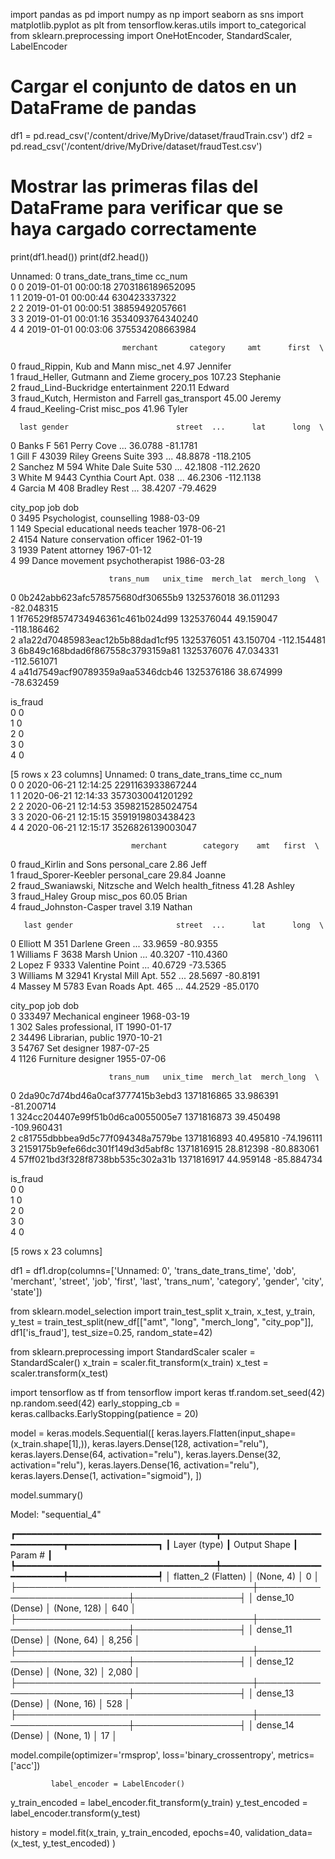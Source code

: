 import pandas as pd
import numpy as np
import seaborn as sns
import matplotlib.pyplot as plt
from tensorflow.keras.utils import to_categorical
from sklearn.preprocessing import OneHotEncoder, StandardScaler,  LabelEncoder

# Cargar el conjunto de datos en un DataFrame de pandas
df1 = pd.read_csv('/content/drive/MyDrive/dataset/fraudTrain.csv')
df2 = pd.read_csv('/content/drive/MyDrive/dataset/fraudTest.csv')

# Mostrar las primeras filas del DataFrame para verificar que se haya cargado correctamente
print(df1.head())
print(df2.head())

Unnamed: 0 trans_date_trans_time            cc_num  \
0           0   2019-01-01 00:00:18  2703186189652095   
1           1   2019-01-01 00:00:44      630423337322   
2           2   2019-01-01 00:00:51    38859492057661   
3           3   2019-01-01 00:01:16  3534093764340240   
4           4   2019-01-01 00:03:06   375534208663984   

                             merchant       category     amt      first  \
0          fraud_Rippin, Kub and Mann       misc_net    4.97   Jennifer   
1     fraud_Heller, Gutmann and Zieme    grocery_pos  107.23  Stephanie   
2                fraud_Lind-Buckridge  entertainment  220.11     Edward   
3  fraud_Kutch, Hermiston and Farrell  gas_transport   45.00     Jeremy   
4                 fraud_Keeling-Crist       misc_pos   41.96      Tyler   

      last gender                        street  ...      lat      long  \
0    Banks      F                561 Perry Cove  ...  36.0788  -81.1781   
1     Gill      F  43039 Riley Greens Suite 393  ...  48.8878 -118.2105   
2  Sanchez      M      594 White Dale Suite 530  ...  42.1808 -112.2620   
3    White      M   9443 Cynthia Court Apt. 038  ...  46.2306 -112.1138   
4   Garcia      M              408 Bradley Rest  ...  38.4207  -79.4629   

   city_pop                                job         dob  \
0      3495          Psychologist, counselling  1988-03-09   
1       149  Special educational needs teacher  1978-06-21   
2      4154        Nature conservation officer  1962-01-19   
3      1939                    Patent attorney  1967-01-12   
4        99     Dance movement psychotherapist  1986-03-28   

                          trans_num   unix_time  merch_lat  merch_long  \
0  0b242abb623afc578575680df30655b9  1325376018  36.011293  -82.048315   
1  1f76529f8574734946361c461b024d99  1325376044  49.159047 -118.186462   
2  a1a22d70485983eac12b5b88dad1cf95  1325376051  43.150704 -112.154481   
3  6b849c168bdad6f867558c3793159a81  1325376076  47.034331 -112.561071   
4  a41d7549acf90789359a9aa5346dcb46  1325376186  38.674999  -78.632459   

   is_fraud  
0         0  
1         0  
2         0  
3         0  
4         0  

[5 rows x 23 columns]
   Unnamed: 0 trans_date_trans_time            cc_num  \
0           0   2020-06-21 12:14:25  2291163933867244   
1           1   2020-06-21 12:14:33  3573030041201292   
2           2   2020-06-21 12:14:53  3598215285024754   
3           3   2020-06-21 12:15:15  3591919803438423   
4           4   2020-06-21 12:15:17  3526826139003047   

                               merchant        category    amt   first  \
0                 fraud_Kirlin and Sons   personal_care   2.86    Jeff   
1                  fraud_Sporer-Keebler   personal_care  29.84  Joanne   
2  fraud_Swaniawski, Nitzsche and Welch  health_fitness  41.28  Ashley   
3                     fraud_Haley Group        misc_pos  60.05   Brian   
4                 fraud_Johnston-Casper          travel   3.19  Nathan   

       last gender                       street  ...      lat      long  \
0   Elliott      M            351 Darlene Green  ...  33.9659  -80.9355   
1  Williams      F             3638 Marsh Union  ...  40.3207 -110.4360   
2     Lopez      F         9333 Valentine Point  ...  40.6729  -73.5365   
3  Williams      M  32941 Krystal Mill Apt. 552  ...  28.5697  -80.8191   
4    Massey      M     5783 Evan Roads Apt. 465  ...  44.2529  -85.0170   

   city_pop                     job         dob  \
0    333497     Mechanical engineer  1968-03-19   
1       302  Sales professional, IT  1990-01-17   
2     34496       Librarian, public  1970-10-21   
3     54767            Set designer  1987-07-25   
4      1126      Furniture designer  1955-07-06   

                          trans_num   unix_time  merch_lat  merch_long  \
0  2da90c7d74bd46a0caf3777415b3ebd3  1371816865  33.986391  -81.200714   
1  324cc204407e99f51b0d6ca0055005e7  1371816873  39.450498 -109.960431   
2  c81755dbbbea9d5c77f094348a7579be  1371816893  40.495810  -74.196111   
3  2159175b9efe66dc301f149d3d5abf8c  1371816915  28.812398  -80.883061   
4  57ff021bd3f328f8738bb535c302a31b  1371816917  44.959148  -85.884734   

   is_fraud  
0         0  
1         0  
2         0  
3         0  
4         0  

[5 rows x 23 columns]


df1 = df1.drop(columns=['Unnamed: 0', 'trans_date_trans_time', 'dob', 'merchant', 'street', 'job', 'first', 'last', 'trans_num', 'category', 'gender', 'city', 'state'])

from sklearn.model_selection import train_test_split
x_train, x_test, y_train, y_test = train_test_split(new_df[["amt", "long", "merch_long",
                                                             "city_pop"]], df1['is_fraud'], test_size=0.25, random_state=42)

from sklearn.preprocessing import StandardScaler
scaler = StandardScaler()
x_train = scaler.fit_transform(x_train)
x_test = scaler.transform(x_test)


import tensorflow as tf
from tensorflow import keras
tf.random.set_seed(42)
np.random.seed(42)
early_stopping_cb = keras.callbacks.EarlyStopping(patience = 20)


model = keras.models.Sequential([
    keras.layers.Flatten(input_shape=(x_train.shape[1],)),
    keras.layers.Dense(128, activation="relu"),
    keras.layers.Dense(64, activation="relu"),
    keras.layers.Dense(32, activation="relu"),
    keras.layers.Dense(16, activation="relu"),
    keras.layers.Dense(1, activation="sigmoid"),
])


model.summary()

Model: "sequential_4"

┏━━━━━━━━━━━━━━━━━━━━━━━━━━━━━━━━━━━━━━┳━━━━━━━━━━━━━━━━━━━━━━━━━━━━━┳━━━━━━━━━━━━━━━━━┓
┃ Layer (type)                         ┃ Output Shape                ┃         Param # ┃
┡━━━━━━━━━━━━━━━━━━━━━━━━━━━━━━━━━━━━━━╇━━━━━━━━━━━━━━━━━━━━━━━━━━━━━╇━━━━━━━━━━━━━━━━━┩
│ flatten_2 (Flatten)                  │ (None, 4)                   │               0 │
├──────────────────────────────────────┼─────────────────────────────┼─────────────────┤
│ dense_10 (Dense)                     │ (None, 128)                 │             640 │
├──────────────────────────────────────┼─────────────────────────────┼─────────────────┤
│ dense_11 (Dense)                     │ (None, 64)                  │           8,256 │
├──────────────────────────────────────┼─────────────────────────────┼─────────────────┤
│ dense_12 (Dense)                     │ (None, 32)                  │           2,080 │
├──────────────────────────────────────┼─────────────────────────────┼─────────────────┤
│ dense_13 (Dense)                     │ (None, 16)                  │             528 │
├──────────────────────────────────────┼─────────────────────────────┼─────────────────┤
│ dense_14 (Dense)                     │ (None, 1)                   │              17 │


model.compile(optimizer='rmsprop',
             loss='binary_crossentropy',
             metrics=['acc'])

             label_encoder = LabelEncoder()
y_train_encoded = label_encoder.fit_transform(y_train)
y_test_encoded = label_encoder.transform(y_test)

history = model.fit(x_train,
                      y_train_encoded,
                      epochs=40,
                      validation_data=(x_test, y_test_encoded)
                      )